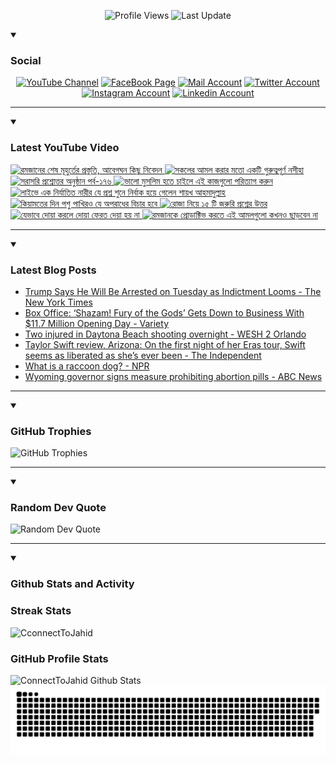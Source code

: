   <p align="center">
<img alt="Profile Views" title="Profile Views" src="https://komarev.com/ghpvc/?username=connecttojahid&style=for-the-badge&color=29bf12"/>
  <img alt="Last Update" title="Last Update" src="https://img.shields.io/github/last-commit/connecttojahid/connecttojahid?logo=markdown&label=LAST+UPDATE&color=29bf12&style=for-the-badge"/>
   </p>

<details open>
 <summary><h3>Social</h3></summary>
   <p align="center">
      <a href="https://youtube.com/channel/UCA_8UJgFWmFQ4byY0OaYxYA?sub_confirmation=1">
         <img alt="YouTube Channel" title="YouTube Channel" src="https://img.shields.io/badge/YouTube-%23FF0000.svg?logo=YouTube&logoColor=white"/></a> 
      <a href="https://facebook.com/connecttojahid">
         <img alt="FaceBook Page" title="FaceBook Page" src="https://img.shields.io/badge/FaceBook-%234267B2.svg?logo=FaceBook&logoColor=white"/></a>
      <a href="mailto:mail@jahid.eu.org">
         <img alt="Mail Account" title="Mail Account" src="https://img.shields.io/badge/Mail-%23c71610.svg?logo=Gmail&logoColor=white"/></a>
      <a href="https://twitter.com/connecttojahid">
         <img alt="Twitter Account" title="Twitter Account" src="https://img.shields.io/badge/Twitter-%231DA1F2.svg?logo=Twitter&logoColor=white"/></a>
      <a href="https://instagram.com/connecttojahid">
         <img alt="Instagram Account" title="Instagram Account" src="https://img.shields.io/badge/Instagram-%23E4405F.svg?logo=Instagram&logoColor=white"/></a>
      <a href="https://linkedin.com/in/connecttojahid">
         <img alt="Linkedin Account" title="Linkedin Account" src="https://img.shields.io/badge/Linkedin-%230072b1.svg?logo=Linkedin&logoColor=white"/></a>
   </p>

---
</details>

<details open>
 <summary><h3>Latest YouTube Video</h3></summary>


<!-- BEGIN VID -->
<a href="https://www.youtube.com/watch?v=-RH45p0gsak">
  <picture>
    <source media="(prefers-color-scheme: dark)" srcset="https://ytcards.demolab.com/?id=-RH45p0gsak&title=%E0%A6%B0%E0%A6%AE%E0%A6%9C%E0%A6%BE%E0%A6%A8%E0%A7%87%E0%A6%B0+%E0%A6%B6%E0%A7%87%E0%A6%B7+%E0%A6%AE%E0%A7%82%E0%A6%B9%E0%A7%81%E0%A6%B0%E0%A7%8D%E0%A6%A4%E0%A7%87%E0%A6%B0+%E0%A6%AA%E0%A7%8D%E0%A6%B0%E0%A6%B8%E0%A7%8D%E0%A6%A4%E0%A7%81%E0%A6%A4%E0%A6%BF%2C+%E0%A6%86%E0%A6%AC%E0%A7%87%E0%A6%97%E0%A6%98%E0%A6%A8+%E0%A6%95%E0%A6%BF%E0%A6%9B%E0%A7%81+%E0%A6%A8%E0%A6%BF%E0%A6%AC%E0%A7%87%E0%A6%A6%E0%A6%A8&lang=en&timestamp=1679151600&background_color=%230d1117&title_color=%23ffffff&stats_color=%23dedede&width=250&duration=2698">
    <img src="https://ytcards.demolab.com/?id=-RH45p0gsak&title=%E0%A6%B0%E0%A6%AE%E0%A6%9C%E0%A6%BE%E0%A6%A8%E0%A7%87%E0%A6%B0+%E0%A6%B6%E0%A7%87%E0%A6%B7+%E0%A6%AE%E0%A7%82%E0%A6%B9%E0%A7%81%E0%A6%B0%E0%A7%8D%E0%A6%A4%E0%A7%87%E0%A6%B0+%E0%A6%AA%E0%A7%8D%E0%A6%B0%E0%A6%B8%E0%A7%8D%E0%A6%A4%E0%A7%81%E0%A6%A4%E0%A6%BF%2C+%E0%A6%86%E0%A6%AC%E0%A7%87%E0%A6%97%E0%A6%98%E0%A6%A8+%E0%A6%95%E0%A6%BF%E0%A6%9B%E0%A7%81+%E0%A6%A8%E0%A6%BF%E0%A6%AC%E0%A7%87%E0%A6%A6%E0%A6%A8&lang=en&timestamp=1679151600&background_color=%23ffffff&title_color=%2324292f&stats_color=%2357606a&width=250&duration=2698" alt="রমজানের শেষ মূহুর্তের প্রস্তুতি, আবেগঘন কিছু নিবেদন" title="রমজানের শেষ মূহুর্তের প্রস্তুতি, আবেগঘন কিছু নিবেদন">
  </picture>
</a>
<a href="https://www.youtube.com/watch?v=ntJ9RVB5g2c">
  <picture>
    <source media="(prefers-color-scheme: dark)" srcset="https://ytcards.demolab.com/?id=ntJ9RVB5g2c&title=%E0%A6%B8%E0%A6%95%E0%A6%B2%E0%A7%87%E0%A6%B0+%E0%A6%86%E0%A6%AE%E0%A6%B2+%E0%A6%95%E0%A6%B0%E0%A6%BE%E0%A6%B0+%E0%A6%AE%E0%A6%A4%E0%A7%8B+%E0%A6%8F%E0%A6%95%E0%A6%9F%E0%A6%BF+%E0%A6%97%E0%A7%81%E0%A6%B0%E0%A7%81%E0%A6%A4%E0%A7%8D%E0%A6%AC%E0%A6%AA%E0%A7%82%E0%A6%B0%E0%A7%8D%E0%A6%A3+%E0%A6%A8%E0%A6%B8%E0%A7%80%E0%A6%B9%E0%A6%BE&lang=en&timestamp=1679112010&background_color=%230d1117&title_color=%23ffffff&stats_color=%23dedede&width=250&duration=1097">
    <img src="https://ytcards.demolab.com/?id=ntJ9RVB5g2c&title=%E0%A6%B8%E0%A6%95%E0%A6%B2%E0%A7%87%E0%A6%B0+%E0%A6%86%E0%A6%AE%E0%A6%B2+%E0%A6%95%E0%A6%B0%E0%A6%BE%E0%A6%B0+%E0%A6%AE%E0%A6%A4%E0%A7%8B+%E0%A6%8F%E0%A6%95%E0%A6%9F%E0%A6%BF+%E0%A6%97%E0%A7%81%E0%A6%B0%E0%A7%81%E0%A6%A4%E0%A7%8D%E0%A6%AC%E0%A6%AA%E0%A7%82%E0%A6%B0%E0%A7%8D%E0%A6%A3+%E0%A6%A8%E0%A6%B8%E0%A7%80%E0%A6%B9%E0%A6%BE&lang=en&timestamp=1679112010&background_color=%23ffffff&title_color=%2324292f&stats_color=%2357606a&width=250&duration=1097" alt="সকলের আমল করার মতো একটি গুরুত্বপূর্ণ নসীহা" title="সকলের আমল করার মতো একটি গুরুত্বপূর্ণ নসীহা">
  </picture>
</a>
<a href="https://www.youtube.com/watch?v=yrun1odXjTo">
  <picture>
    <source media="(prefers-color-scheme: dark)" srcset="https://ytcards.demolab.com/?id=yrun1odXjTo&title=%E0%A6%B8%E0%A6%B0%E0%A6%BE%E0%A6%B8%E0%A6%B0%E0%A6%BF+%E0%A6%AA%E0%A7%8D%E0%A6%B0%E0%A6%B6%E0%A7%8D%E0%A6%A8%E0%A7%8B%E0%A6%A4%E0%A7%8D%E0%A6%A4%E0%A6%B0+%E0%A6%85%E0%A6%A8%E0%A7%81%E0%A6%B7%E0%A7%8D%E0%A6%A0%E0%A6%BE%E0%A6%A8+%E0%A6%AA%E0%A6%B0%E0%A7%8D%E0%A6%AC-%E0%A7%A7%E0%A7%AD%E0%A7%AC&lang=en&timestamp=1679068499&background_color=%230d1117&title_color=%23ffffff&stats_color=%23dedede&width=250&duration=3985">
    <img src="https://ytcards.demolab.com/?id=yrun1odXjTo&title=%E0%A6%B8%E0%A6%B0%E0%A6%BE%E0%A6%B8%E0%A6%B0%E0%A6%BF+%E0%A6%AA%E0%A7%8D%E0%A6%B0%E0%A6%B6%E0%A7%8D%E0%A6%A8%E0%A7%8B%E0%A6%A4%E0%A7%8D%E0%A6%A4%E0%A6%B0+%E0%A6%85%E0%A6%A8%E0%A7%81%E0%A6%B7%E0%A7%8D%E0%A6%A0%E0%A6%BE%E0%A6%A8+%E0%A6%AA%E0%A6%B0%E0%A7%8D%E0%A6%AC-%E0%A7%A7%E0%A7%AD%E0%A7%AC&lang=en&timestamp=1679068499&background_color=%23ffffff&title_color=%2324292f&stats_color=%2357606a&width=250&duration=3985" alt="সরাসরি প্রশ্নোত্তর অনুষ্ঠান পর্ব-১৭৬" title="সরাসরি প্রশ্নোত্তর অনুষ্ঠান পর্ব-১৭৬">
  </picture>
</a>
<a href="https://www.youtube.com/watch?v=C6D23zNGZ8k">
  <picture>
    <source media="(prefers-color-scheme: dark)" srcset="https://ytcards.demolab.com/?id=C6D23zNGZ8k&title=%E0%A6%AD%E0%A6%BE%E0%A6%B2%E0%A7%8B+%E0%A6%AE%E0%A7%81%E0%A6%B8%E0%A6%B2%E0%A6%BF%E0%A6%AE+%E0%A6%B9%E0%A6%A4%E0%A7%87+%E0%A6%9A%E0%A6%BE%E0%A6%87%E0%A6%B2%E0%A7%87+%E0%A6%8F%E0%A6%87+%E0%A6%95%E0%A6%BE%E0%A6%9C%E0%A6%97%E0%A7%81%E0%A6%B2%E0%A7%8B+%E0%A6%AA%E0%A6%B0%E0%A6%BF%E0%A6%A4%E0%A7%8D%E0%A6%AF%E0%A6%BE%E0%A6%97+%E0%A6%95%E0%A6%B0%E0%A7%81%E0%A6%A8&lang=en&timestamp=1679022006&background_color=%230d1117&title_color=%23ffffff&stats_color=%23dedede&width=250&duration=2966">
    <img src="https://ytcards.demolab.com/?id=C6D23zNGZ8k&title=%E0%A6%AD%E0%A6%BE%E0%A6%B2%E0%A7%8B+%E0%A6%AE%E0%A7%81%E0%A6%B8%E0%A6%B2%E0%A6%BF%E0%A6%AE+%E0%A6%B9%E0%A6%A4%E0%A7%87+%E0%A6%9A%E0%A6%BE%E0%A6%87%E0%A6%B2%E0%A7%87+%E0%A6%8F%E0%A6%87+%E0%A6%95%E0%A6%BE%E0%A6%9C%E0%A6%97%E0%A7%81%E0%A6%B2%E0%A7%8B+%E0%A6%AA%E0%A6%B0%E0%A6%BF%E0%A6%A4%E0%A7%8D%E0%A6%AF%E0%A6%BE%E0%A6%97+%E0%A6%95%E0%A6%B0%E0%A7%81%E0%A6%A8&lang=en&timestamp=1679022006&background_color=%23ffffff&title_color=%2324292f&stats_color=%2357606a&width=250&duration=2966" alt="ভালো মুসলিম হতে চাইলে এই কাজগুলো পরিত্যাগ করুন" title="ভালো মুসলিম হতে চাইলে এই কাজগুলো পরিত্যাগ করুন">
  </picture>
</a>
<a href="https://www.youtube.com/watch?v=7S4mzSAbSZw">
  <picture>
    <source media="(prefers-color-scheme: dark)" srcset="https://ytcards.demolab.com/?id=7S4mzSAbSZw&title=%E0%A6%B2%E0%A6%BE%E0%A6%87%E0%A6%AD%E0%A7%87+%E0%A6%8F%E0%A6%95+%E0%A6%A8%E0%A6%BF%E0%A6%B0%E0%A7%8D%E0%A6%AF%E0%A6%BE%E0%A6%A4%E0%A6%BF%E0%A6%A4+%E0%A6%A8%E0%A6%BE%E0%A6%B0%E0%A7%80%E0%A6%B0+%E0%A6%AF%E0%A7%87+%E0%A6%AA%E0%A7%8D%E0%A6%B0%E0%A6%B6%E0%A7%8D%E0%A6%A8+%E0%A6%B6%E0%A7%81%E0%A6%A8%E0%A7%87+%E0%A6%A8%E0%A6%BF%E0%A6%B0%E0%A7%8D%E0%A6%AC%E0%A6%BE%E0%A6%95+%E0%A6%B9%E0%A7%9F%E0%A7%87+%E0%A6%97%E0%A7%87%E0%A6%B2%E0%A7%87%E0%A6%A8+%E0%A6%B6%E0%A6%BE%E0%A7%9F%E0%A6%96+%E0%A6%86%E0%A6%B9%E0%A6%AE%E0%A6%BE%E0%A6%A6%E0%A7%81%E0%A6%B2%E0%A7%8D%E0%A6%B2%E0%A6%BE%E0%A6%B9&lang=en&timestamp=1678979700&background_color=%230d1117&title_color=%23ffffff&stats_color=%23dedede&width=250&duration=344">
    <img src="https://ytcards.demolab.com/?id=7S4mzSAbSZw&title=%E0%A6%B2%E0%A6%BE%E0%A6%87%E0%A6%AD%E0%A7%87+%E0%A6%8F%E0%A6%95+%E0%A6%A8%E0%A6%BF%E0%A6%B0%E0%A7%8D%E0%A6%AF%E0%A6%BE%E0%A6%A4%E0%A6%BF%E0%A6%A4+%E0%A6%A8%E0%A6%BE%E0%A6%B0%E0%A7%80%E0%A6%B0+%E0%A6%AF%E0%A7%87+%E0%A6%AA%E0%A7%8D%E0%A6%B0%E0%A6%B6%E0%A7%8D%E0%A6%A8+%E0%A6%B6%E0%A7%81%E0%A6%A8%E0%A7%87+%E0%A6%A8%E0%A6%BF%E0%A6%B0%E0%A7%8D%E0%A6%AC%E0%A6%BE%E0%A6%95+%E0%A6%B9%E0%A7%9F%E0%A7%87+%E0%A6%97%E0%A7%87%E0%A6%B2%E0%A7%87%E0%A6%A8+%E0%A6%B6%E0%A6%BE%E0%A7%9F%E0%A6%96+%E0%A6%86%E0%A6%B9%E0%A6%AE%E0%A6%BE%E0%A6%A6%E0%A7%81%E0%A6%B2%E0%A7%8D%E0%A6%B2%E0%A6%BE%E0%A6%B9&lang=en&timestamp=1678979700&background_color=%23ffffff&title_color=%2324292f&stats_color=%2357606a&width=250&duration=344" alt="লাইভে এক নির্যাতিত নারীর যে প্রশ্ন শুনে নির্বাক হয়ে গেলেন শায়খ আহমাদুল্লাহ" title="লাইভে এক নির্যাতিত নারীর যে প্রশ্ন শুনে নির্বাক হয়ে গেলেন শায়খ আহমাদুল্লাহ">
  </picture>
</a>
<a href="https://www.youtube.com/watch?v=2xWZ4Dy7gMA">
  <picture>
    <source media="(prefers-color-scheme: dark)" srcset="https://ytcards.demolab.com/?id=2xWZ4Dy7gMA&title=%E0%A6%95%E0%A6%BF%E0%A7%9F%E0%A6%BE%E0%A6%AE%E0%A6%A4%E0%A7%87%E0%A6%B0+%E0%A6%A6%E0%A6%BF%E0%A6%A8+%E0%A6%AA%E0%A6%B6%E0%A7%81+%E0%A6%AA%E0%A6%BE%E0%A6%96%E0%A6%BF%E0%A6%B0%E0%A6%93+%E0%A6%AF%E0%A7%87+%E0%A6%85%E0%A6%AA%E0%A6%B0%E0%A6%BE%E0%A6%A7%E0%A7%87%E0%A6%B0+%E0%A6%AC%E0%A6%BF%E0%A6%9A%E0%A6%BE%E0%A6%B0+%E0%A6%B9%E0%A6%AC%E0%A7%87&lang=en&timestamp=1678938849&background_color=%230d1117&title_color=%23ffffff&stats_color=%23dedede&width=250&duration=311">
    <img src="https://ytcards.demolab.com/?id=2xWZ4Dy7gMA&title=%E0%A6%95%E0%A6%BF%E0%A7%9F%E0%A6%BE%E0%A6%AE%E0%A6%A4%E0%A7%87%E0%A6%B0+%E0%A6%A6%E0%A6%BF%E0%A6%A8+%E0%A6%AA%E0%A6%B6%E0%A7%81+%E0%A6%AA%E0%A6%BE%E0%A6%96%E0%A6%BF%E0%A6%B0%E0%A6%93+%E0%A6%AF%E0%A7%87+%E0%A6%85%E0%A6%AA%E0%A6%B0%E0%A6%BE%E0%A6%A7%E0%A7%87%E0%A6%B0+%E0%A6%AC%E0%A6%BF%E0%A6%9A%E0%A6%BE%E0%A6%B0+%E0%A6%B9%E0%A6%AC%E0%A7%87&lang=en&timestamp=1678938849&background_color=%23ffffff&title_color=%2324292f&stats_color=%2357606a&width=250&duration=311" alt="কিয়ামতের দিন পশু পাখিরও যে অপরাধের বিচার হবে" title="কিয়ামতের দিন পশু পাখিরও যে অপরাধের বিচার হবে">
  </picture>
</a>
<a href="https://www.youtube.com/watch?v=Vri8Ci0z3SM">
  <picture>
    <source media="(prefers-color-scheme: dark)" srcset="https://ytcards.demolab.com/?id=Vri8Ci0z3SM&title=%E0%A6%B0%E0%A7%8B%E0%A6%9C%E0%A6%BE+%E0%A6%A8%E0%A6%BF%E0%A7%9F%E0%A7%87+%E0%A7%A7%E0%A7%AB+%E0%A6%9F%E0%A6%BF+%E0%A6%9C%E0%A6%B0%E0%A7%81%E0%A6%B0%E0%A6%BF+%E0%A6%AA%E0%A7%8D%E0%A6%B0%E0%A6%B6%E0%A7%8D%E0%A6%A8%E0%A7%87%E0%A6%B0+%E0%A6%89%E0%A6%A4%E0%A7%8D%E0%A6%A4%E0%A6%B0&lang=en&timestamp=1678892419&background_color=%230d1117&title_color=%23ffffff&stats_color=%23dedede&width=250&duration=1731">
    <img src="https://ytcards.demolab.com/?id=Vri8Ci0z3SM&title=%E0%A6%B0%E0%A7%8B%E0%A6%9C%E0%A6%BE+%E0%A6%A8%E0%A6%BF%E0%A7%9F%E0%A7%87+%E0%A7%A7%E0%A7%AB+%E0%A6%9F%E0%A6%BF+%E0%A6%9C%E0%A6%B0%E0%A7%81%E0%A6%B0%E0%A6%BF+%E0%A6%AA%E0%A7%8D%E0%A6%B0%E0%A6%B6%E0%A7%8D%E0%A6%A8%E0%A7%87%E0%A6%B0+%E0%A6%89%E0%A6%A4%E0%A7%8D%E0%A6%A4%E0%A6%B0&lang=en&timestamp=1678892419&background_color=%23ffffff&title_color=%2324292f&stats_color=%2357606a&width=250&duration=1731" alt="রোজা নিয়ে ১৫ টি জরুরি প্রশ্নের উত্তর" title="রোজা নিয়ে ১৫ টি জরুরি প্রশ্নের উত্তর">
  </picture>
</a>
<a href="https://www.youtube.com/watch?v=eap9gfOVnQA">
  <picture>
    <source media="(prefers-color-scheme: dark)" srcset="https://ytcards.demolab.com/?id=eap9gfOVnQA&title=%E0%A6%AF%E0%A7%87%E0%A6%AD%E0%A6%BE%E0%A6%AC%E0%A7%87+%E0%A6%A6%E0%A7%8B%E0%A7%9F%E0%A6%BE+%E0%A6%95%E0%A6%B0%E0%A6%B2%E0%A7%87+%E0%A6%A6%E0%A7%8B%E0%A7%9F%E0%A6%BE+%E0%A6%AB%E0%A7%87%E0%A6%B0%E0%A6%A4+%E0%A6%A6%E0%A7%87%E0%A7%9F%E0%A6%BE+%E0%A6%B9%E0%A7%9F+%E0%A6%A8%E0%A6%BE&lang=en&timestamp=1678853709&background_color=%230d1117&title_color=%23ffffff&stats_color=%23dedede&width=250&duration=424">
    <img src="https://ytcards.demolab.com/?id=eap9gfOVnQA&title=%E0%A6%AF%E0%A7%87%E0%A6%AD%E0%A6%BE%E0%A6%AC%E0%A7%87+%E0%A6%A6%E0%A7%8B%E0%A7%9F%E0%A6%BE+%E0%A6%95%E0%A6%B0%E0%A6%B2%E0%A7%87+%E0%A6%A6%E0%A7%8B%E0%A7%9F%E0%A6%BE+%E0%A6%AB%E0%A7%87%E0%A6%B0%E0%A6%A4+%E0%A6%A6%E0%A7%87%E0%A7%9F%E0%A6%BE+%E0%A6%B9%E0%A7%9F+%E0%A6%A8%E0%A6%BE&lang=en&timestamp=1678853709&background_color=%23ffffff&title_color=%2324292f&stats_color=%2357606a&width=250&duration=424" alt="যেভাবে দোয়া করলে দোয়া ফেরত দেয়া হয় না" title="যেভাবে দোয়া করলে দোয়া ফেরত দেয়া হয় না">
  </picture>
</a>
<a href="https://www.youtube.com/watch?v=QwdCjqsd45M">
  <picture>
    <source media="(prefers-color-scheme: dark)" srcset="https://ytcards.demolab.com/?id=QwdCjqsd45M&title=%E0%A6%B0%E0%A6%AE%E0%A6%9C%E0%A6%BE%E0%A6%A8%E0%A6%95%E0%A7%87+%E0%A6%AA%E0%A7%8D%E0%A6%B0%E0%A7%8B%E0%A6%A1%E0%A6%BE%E0%A6%95%E0%A7%8D%E0%A6%9F%E0%A6%BF%E0%A6%AD+%E0%A6%95%E0%A6%B0%E0%A6%A4%E0%A7%87+%E0%A6%8F%E0%A6%87+%E0%A6%86%E0%A6%AE%E0%A6%B2%E0%A6%97%E0%A7%81%E0%A6%B2%E0%A7%8B+%E0%A6%95%E0%A6%96%E0%A6%A8%E0%A6%93+%E0%A6%9B%E0%A6%BE%E0%A7%9C%E0%A6%AC%E0%A7%87%E0%A6%A8+%E0%A6%A8%E0%A6%BE&lang=en&timestamp=1678797903&background_color=%230d1117&title_color=%23ffffff&stats_color=%23dedede&width=250&duration=1707">
    <img src="https://ytcards.demolab.com/?id=QwdCjqsd45M&title=%E0%A6%B0%E0%A6%AE%E0%A6%9C%E0%A6%BE%E0%A6%A8%E0%A6%95%E0%A7%87+%E0%A6%AA%E0%A7%8D%E0%A6%B0%E0%A7%8B%E0%A6%A1%E0%A6%BE%E0%A6%95%E0%A7%8D%E0%A6%9F%E0%A6%BF%E0%A6%AD+%E0%A6%95%E0%A6%B0%E0%A6%A4%E0%A7%87+%E0%A6%8F%E0%A6%87+%E0%A6%86%E0%A6%AE%E0%A6%B2%E0%A6%97%E0%A7%81%E0%A6%B2%E0%A7%8B+%E0%A6%95%E0%A6%96%E0%A6%A8%E0%A6%93+%E0%A6%9B%E0%A6%BE%E0%A7%9C%E0%A6%AC%E0%A7%87%E0%A6%A8+%E0%A6%A8%E0%A6%BE&lang=en&timestamp=1678797903&background_color=%23ffffff&title_color=%2324292f&stats_color=%2357606a&width=250&duration=1707" alt="রমজানকে প্রোডাক্টিভ করতে এই আমলগুলো কখনও ছাড়বেন না" title="রমজানকে প্রোডাক্টিভ করতে এই আমলগুলো কখনও ছাড়বেন না">
  </picture>
</a>
<!-- END VID -->

---

</details>

<details open>
 <summary><h3>Latest Blog Posts</h3></summary>


<!-- BLOG-POST-LIST:START -->
- [Trump Says He Will Be Arrested on Tuesday as Indictment Looms - The New York Times](https://news.google.com/rss/articles/CBMiVGh0dHBzOi8vd3d3Lm55dGltZXMuY29tLzIwMjMvMDMvMTgvdXMvcG9saXRpY3MvdHJ1bXAtaW5kaWN0bWVudC1hcnJlc3QtcHJvdGVzdHMuaHRtbNIBAA?oc=5)
- [Box Office: ‘Shazam! Fury of the Gods’ Gets Down to Business With $11.7 Million Opening Day - Variety](https://news.google.com/rss/articles/CBMiYmh0dHBzOi8vdmFyaWV0eS5jb20vMjAyMy9maWxtL2JveC1vZmZpY2Uvc2hhemFtLWZ1cnktb2YtdGhlLWdvZHMtZGMtY29taWNzLW9wZW5pbmctZGF5LTEyMzU1NTU5NzIv0gFmaHR0cHM6Ly92YXJpZXR5LmNvbS8yMDIzL2ZpbG0vYm94LW9mZmljZS9zaGF6YW0tZnVyeS1vZi10aGUtZ29kcy1kYy1jb21pY3Mtb3BlbmluZy1kYXktMTIzNTU1NTk3Mi9hbXAv?oc=5)
- [Two injured in Daytona Beach shooting overnight - WESH 2 Orlando](https://news.google.com/rss/articles/CBMiSGh0dHBzOi8vd3d3Lndlc2guY29tL2FydGljbGUvdHdvLWluanVyZWQtZGF5dG9uYS1iZWFjaC1zaG9vdGluZy80MzM1NTQxM9IBTGh0dHBzOi8vd3d3Lndlc2guY29tL2FtcC9hcnRpY2xlL3R3by1pbmp1cmVkLWRheXRvbmEtYmVhY2gtc2hvb3RpbmcvNDMzNTU0MTM?oc=5)
- [Taylor Swift review, Arizona: On the first night of her Eras tour, Swift seems as liberated as she’s ever been - The Independent](https://news.google.com/rss/articles/CBMicmh0dHBzOi8vd3d3LmluZGVwZW5kZW50LmNvLnVrL2FydHMtZW50ZXJ0YWlubWVudC9tdXNpYy9yZXZpZXdzL3RheWxvci1zd2lmdC1yZXZpZXctYXJpem9uYS1lcmFzLXRvdXItYjIzMDM0ODEuaHRtbNIBdmh0dHBzOi8vd3d3LmluZGVwZW5kZW50LmNvLnVrL2FydHMtZW50ZXJ0YWlubWVudC9tdXNpYy9yZXZpZXdzL3RheWxvci1zd2lmdC1yZXZpZXctYXJpem9uYS1lcmFzLXRvdXItYjIzMDM0ODEuaHRtbD9hbXA?oc=5)
- [What is a raccoon dog? - NPR](https://news.google.com/rss/articles/CBMiT2h0dHBzOi8vd3d3Lm5wci5vcmcvMjAyMy8wMy8xOC8xMTY0NTI3NTIzL3JhY2Nvb24tZG9ncy1jb3JvbmF2aXJ1cy13dWhhbi1tYXJrZXTSAQA?oc=5)
- [Wyoming governor signs measure prohibiting abortion pills - ABC News](https://news.google.com/rss/articles/CBMiZmh0dHBzOi8vYWJjbmV3cy5nby5jb20vVVMvd2lyZVN0b3J5L3d5b21pbmctZ292ZXJub3Itc2lnbnMtbWVhc3VyZS1wcm9oaWJpdGluZy1hYm9ydGlvbi1waWxscy05Nzk1NTQwNtIBamh0dHBzOi8vYWJjbmV3cy5nby5jb20vYW1wL1VTL3dpcmVTdG9yeS93eW9taW5nLWdvdmVybm9yLXNpZ25zLW1lYXN1cmUtcHJvaGliaXRpbmctYWJvcnRpb24tcGlsbHMtOTc5NTU0MDY?oc=5)
<!-- BLOG-POST-LIST:END -->

---

</details>

<details open>
 <summary><h3>GitHub Trophies</h3></summary>


<img alt="GitHub Trophies" title="GitHub Trophies" src="https://github-profile-trophy.vercel.app/?username=connecttojahid&column=8&theme=gruvbox&no-frame=true"/>

---

</details>

<details open>
 <summary><h3>Random Dev Quote</h3></summary>


<img alt="Random Dev Quote" title="Random Dev Quote" src="https://quotes-github-readme.vercel.app/api?type=horizontal&theme=radical"/>

---

</details>


<details open> 
  <summary><h3>Github Stats and Activity</h3></summary>

  <h3>Streak Stats</h3>

  <p>
      <img title="Streak Stats" alt=CconnectToJahid Streak" src="https://streak-stats.demolab.com/?user=connecttojahid&theme=monokai-metallian&hide_border=true"/>

  <h3>GitHub Profile Stats</h3>

  <img alt="ConnectToJahid Github Stats" src="https://denvercoder1-github-readme-stats.vercel.app/api/?username=connecttojahid&show_icons=true&include_all_commits=true&count_private=true&theme=react&hide_border=true&bg_color=1F222E&title_color=F85D7F&icon_color=F8D866" height="192px"/>
  <br/>


<img alt="Contributions" title="Contributions" src="https://github.com/connecttojahid/connecttojahid/blob/contributions/snake.svg"/>
